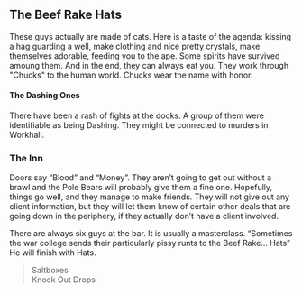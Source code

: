 ## The Beef Rake Hats

These guys actually are made of cats. Here is a taste of the agenda: kissing a hag guarding a well, make clothing and nice pretty crystals, make themselves adorable, feeding you to the ape. Some spirits have survived amoung them. And in the end, they can always eat you. They work through "Chucks" to the human world. Chucks wear the name with honor.

#### The Dashing Ones

There have been a rash of fights at the docks. A group of them were identifiable as being Dashing. They might be connected to murders in Workhall.

### The Inn
Doors say “Blood” and “Money”. They aren’t going to get out without a brawl and the Pole Bears will probably give them a fine one. Hopefully, things go well, and they manage to make friends. They will not give out any client information, but they will let them know of certain other deals that are going down in the periphery, if they actually don’t have a client involved.

There are always six guys at the bar. It is usually a masterclass. “Sometimes the war college sends their particularly pissy runts to the Beef Rake… Hats” He will finish with Hats.

> Saltboxes   
> Knock Out Drops
